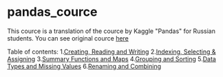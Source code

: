 # pandas_cource
This cource is a translation of the cource by Kaggle "Pandas" for Russian students.
You can see original cource [here](https://www.kaggle.com/learn/pandas)

Table of contents:
1.[Creating, Reading and Writing](https://www.kaggle.com/code/residentmario/creating-reading-and-writing)
2.[Indexing, Selecting & Assigning](https://www.kaggle.com/code/residentmario/indexing-selecting-assigning)
3.[Summary Functions and Maps](https://www.kaggle.com/code/residentmario/summary-functions-and-maps)
4.[Grouping and Sorting](https://www.kaggle.com/code/residentmario/grouping-and-sorting)
5.[Data Types and Missing Values](https://www.kaggle.com/code/residentmario/data-types-and-missing-values)
6.[Renaming and Combining](https://www.kaggle.com/code/residentmario/renaming-and-combining)
